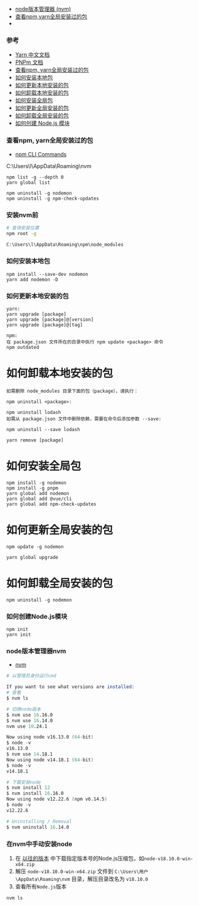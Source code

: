 - [node版本管理器 (nvm)](#node版本管理器nvm)
- [查看npm,yarn全局安装过的包](#查看npm,yarn全局安装过的包)
- []()
### 参考
- [Yarn 中文文档](https://yarn.bootcss.com/docs/)
- [PNPm 文档](https://pnpm.io/)
- [查看npm, yarn全局安装过的包](#查看npm,yarn全局安装过的包)
- [如何安装本地包](#如何安装本地包)
- [如何更新本地安装的包](#如何更新本地安装的包)
- [如何卸载本地安装的包](#如何卸载本地安装的包)
- [如何安装全局包](#如何安装全局包)
- [如何更新全局安装的包](#如何更新全局安装的包)
- [如何卸载全局安装的包](#如何卸载全局安装的包)
- [如何创建 Node.js 模块](#如何创建Node.js模块)

### 查看npm, yarn全局安装过的包

- [npm CLI Commands](https://docs.npmjs.com/cli/v8/commands)

C:\Users\l\AppData\Roaming\nvm

```
npm list -g --depth 0
yarn global list
```

```
npm uninstall -g nodemon
npm uninstall -g npm-check-updates
```

### 安装nvm前

```sh
# 查询安装位置
npm root -g

C:\Users\l\AppData\Roaming\npm\node_modules
```

### 如何安装本地包

```
npm install --save-dev nodemon
yarn add nodemon -D
```

### 如何更新本地安装的包

```
yarn:
yarn upgrade [package]
yarn upgrade [package]@[version]
yarn upgrade [package]@[tag]

npm:
在 package.json 文件所在的目录中执行 npm update <package> 命令
npm outdated
```

# 如何卸载本地安装的包

```
如需删除 node_modules 目录下面的包（package），请执行：

npm uninstall <package>:

npm uninstall lodash
如需从 package.json 文件中删除依赖，需要在命令后添加参数 --save:

npm uninstall --save lodash

yarn remove [package]
```

# 如何安装全局包

```
npm install -g nodemon
npm install -g pnpm
yarn global add nodemon
yarn global add @vue/cli
yarn global add npm-check-updates
```

# 如何更新全局安装的包

```
npm update -g nodemon

yarn global upgrade
```

# 如何卸载全局安装的包

```
npm uninstall -g nodemon
```

### 如何创建Node.js模块

```
npm init
yarn init
```

### node版本管理器nvm

- [nvm](https://github.com/nvm-sh/nvm)


```s
# 以管理员身份运行cmd

If you want to see what versions are installed:
# 查看
$ nvm ls

# 切换node版本
$ nvm use 16.16.0
$ nvm use 16.14.0
nvm use 10.24.1

Now using node v16.13.0 (64-bit)
$ node -v
v16.13.0
$ nvm use 14.18.1
Now using node v14.18.1 (64-bit)
$ node -v
v14.18.1

# 下载安装node
$ nvm install 12
$ nvm install 16.16.0
Now using node v12.22.6 (npm v6.14.5)
$ node -v
v12.22.6

# Uninstalling / Removal
$ nvm uninstall 16.14.0
```

### 在nvm中手动安装node

1. 在 [以往的版本](https://nodejs.org/zh-cn/download/releases/) 中下载指定版本号的Node.js压缩包，如`node-v18.10.0-win-x64.zip`
2. 解压 `node-v18.10.0-win-x64.zip` 文件到 `C:\Users\用户\AppData\Roaming\nvm` 目录，解压目录改名为 `v18.10.0`
3. 查看所有`Node.js`版本
```
nvm ls
```
